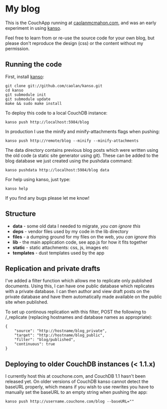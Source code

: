 # My blog

This is the CouchApp running at [caolanmcmahon.com](http://caolanmcmahon.com),
and was an early experiment in using [kanso](http://kansojs.org).

Feel free to learn from or re-use the source code for your own blog, but
please don't reproduce the design (css) or the content without my permission.


## Running the code

First, install [kanso](http://kansojs.org):

    git clone git://github.com/caolan/kanso.git
    cd kanso
    git submodule init
    git submodule update
    make && sudo make install

To deploy this code to a local CouchDB instance:

    kanso push http://localhost:5984/blog

In production I use the minify and minify-attachments flags when pushing:

    kanso push http://remote/blog --minify --minify-attachments

The data directory contains previous blog posts which were written using the
old code (a static site generator using git). These can be added to the blog
database we just created using the pushdata command:

    kanso pushdata http://localhost:5984/blog data

For help using kanso, just type:

    kanso help

If you find any bugs please let me know!


## Structure

* __data__ - some old data I needed to migrate, _you can ignore this_
* __deps__ - vendor files used by my code in the lib directory
* __files__ - a dumping ground for my files on the web, _you can ignore this_
* __lib__ - the main application code, see app.js for how it fits together
* __static__ - static attachments: css, js, images etc
* __templates__ - dust templates used by the app


## Replication and private drafts

I've added a filter function which allows me to replicate only published
documents. Using this, I can have one public database which replicates with a
private database. I can then author and view draft posts on the private
database and have them automatically made available on the public site when
published.

To set up continous replication with this filter, POST the following to
/_replicate (replacing hostnames and database names as appropriate):

    {
        "source": "http://hostname/blog_private",
        "target": "http://hostname/blog_public",
        "filter": "blog/published",
        "continuous": true
    }


## Deploying to older CouchDB instances (< 1.1.x)

I currently host this at couchone.com, and CouchDB 1.1 hasn't been released
yet. On older versions of CouchDB kanso cannot detect the baseURL properly,
which means if you wish to use rewrites you have to manually set the baseURL
to an empty string when pushing the app:

    kanso push http://username.couchone.com/blog --baseURL=""

